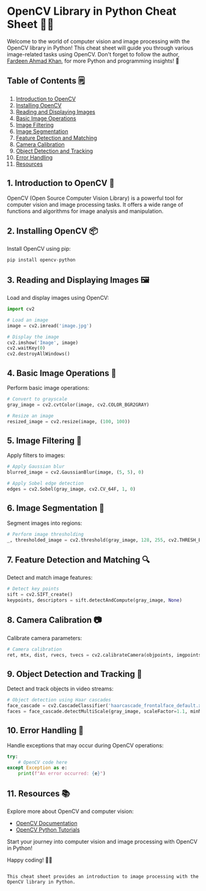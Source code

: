 # OpenCV Library in Python Cheat Sheet 🚀📸

Welcome to the world of computer vision and image processing with the OpenCV library in Python! This cheat sheet will guide you through various image-related tasks using OpenCV. Don't forget to follow the author, [Fardeen Ahmad Khan](https://github.com/I-Fardeen), for more Python and programming insights! 🙌

## Table of Contents 🗒️

1. [Introduction to OpenCV](#introduction-to-opencv)
2. [Installing OpenCV](#installing-opencv)
3. [Reading and Displaying Images](#reading-and-displaying-images)
4. [Basic Image Operations](#basic-image-operations)
5. [Image Filtering](#image-filtering)
6. [Image Segmentation](#image-segmentation)
7. [Feature Detection and Matching](#feature-detection-and-matching)
8. [Camera Calibration](#camera-calibration)
9. [Object Detection and Tracking](#object-detection-and-tracking)
10. [Error Handling](#error-handling)
11. [Resources](#resources)

## 1. Introduction to OpenCV 📸

OpenCV (Open Source Computer Vision Library) is a powerful tool for computer vision and image processing tasks. It offers a wide range of functions and algorithms for image analysis and manipulation.

## 2. Installing OpenCV 📦

Install OpenCV using pip:

```python
pip install opencv-python
```

## 3. Reading and Displaying Images 🖼️

Load and display images using OpenCV:

```python
import cv2

# Load an image
image = cv2.imread('image.jpg')

# Display the image
cv2.imshow('Image', image)
cv2.waitKey(0)
cv2.destroyAllWindows()
```

## 4. Basic Image Operations 🧰

Perform basic image operations:

```python
# Convert to grayscale
gray_image = cv2.cvtColor(image, cv2.COLOR_BGR2GRAY)

# Resize an image
resized_image = cv2.resize(image, (100, 100))
```

## 5. Image Filtering 🌟

Apply filters to images:

```python
# Apply Gaussian blur
blurred_image = cv2.GaussianBlur(image, (5, 5), 0)

# Apply Sobel edge detection
edges = cv2.Sobel(gray_image, cv2.CV_64F, 1, 0)
```

## 6. Image Segmentation 🧩

Segment images into regions:

```python
# Perform image thresholding
_, thresholded_image = cv2.threshold(gray_image, 128, 255, cv2.THRESH_BINARY)
```

## 7. Feature Detection and Matching 🔍

Detect and match image features:

```python
# Detect key points
sift = cv2.SIFT_create()
keypoints, descriptors = sift.detectAndCompute(gray_image, None)
```

## 8. Camera Calibration 📷

Calibrate camera parameters:

```python
# Camera calibration
ret, mtx, dist, rvecs, tvecs = cv2.calibrateCamera(objpoints, imgpoints, gray_image.shape[::-1], None, None)
```

## 9. Object Detection and Tracking 🎯

Detect and track objects in video streams:

```python
# Object detection using Haar cascades
face_cascade = cv2.CascadeClassifier('haarcascade_frontalface_default.xml')
faces = face_cascade.detectMultiScale(gray_image, scaleFactor=1.1, minNeighbors=5)
```

## 10. Error Handling 🐞

Handle exceptions that may occur during OpenCV operations:

```python
try:
    # OpenCV code here
except Exception as e:
    print(f"An error occurred: {e}")
```

## 11. Resources 📚

Explore more about OpenCV and computer vision:

- [OpenCV Documentation](https://docs.opencv.org/master/index.html)
- [OpenCV Python Tutorials](https://opencv-python-tutroals.readthedocs.io/en/latest/py_tutorials/py_tutorials.html)

Start your journey into computer vision and image processing with OpenCV in Python!

Happy coding! 🚀📸
```

This cheat sheet provides an introduction to image processing with the OpenCV library in Python.
